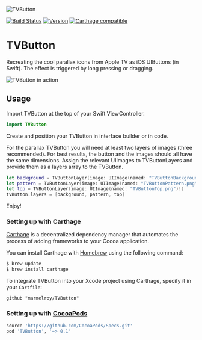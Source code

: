 ![TVButton](https://cloud.githubusercontent.com/assets/889949/11019657/a9860bd2-8602-11e5-8a1a-659cad3cd4c7.png)

[![Build Status](https://travis-ci.org/marmelroy/TVButton.svg?branch=master)](https://travis-ci.org/marmelroy/TVButton) [![Version](http://img.shields.io/cocoapods/v/TVButton.svg)](http://cocoapods.org/?q=TVButton)
[![Carthage compatible](https://img.shields.io/badge/Carthage-compatible-4BC51D.svg?style=flat)](https://github.com/Carthage/Carthage)

# TVButton
Recreating the cool parallax icons from Apple TV as iOS UIButtons (in Swift). The effect is triggered by long pressing or dragging.

![TVButton in action](http://i.giphy.com/3o85xlpVwTU0mOMQ5q.gif)

## Usage

Import TVButton at the top of your Swift ViewController.

```swift
import TVButton
```

Create and position your TVButton in interface builder or in code.

For the parallax TVButton you will need at least two layers of images (three recommended). For best results, the button and the images should all have the same dimensions. Assign the relevant UIImages to TVButtonLayers and provide them as a layers array to the TVButton.
```swift
let background = TVButtonLayer(image: UIImage(named: "TVButtonBackground.png")!)
let pattern = TVButtonLayer(image: UIImage(named: "TVButtonPattern.png")!)
let top = TVButtonLayer(image: UIImage(named: "TVButtonTop.png")!)
tvButton.layers = [background, pattern, top]
```

Enjoy!

### Setting up with Carthage

[Carthage](https://github.com/Carthage/Carthage) is a decentralized dependency manager that automates the process of adding frameworks to your Cocoa application.

You can install Carthage with [Homebrew](http://brew.sh/) using the following command:

```bash
$ brew update
$ brew install carthage
```

To integrate TVButton into your Xcode project using Carthage, specify it in your `Cartfile`:

```ogdl
github "marmelroy/TVButton"
```

### Setting up with [CocoaPods](http://cocoapods.org/?q=TVButton)
```ruby
source 'https://github.com/CocoaPods/Specs.git'
pod 'TVButton', '~> 0.1'
```
